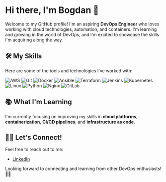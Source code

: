 # Hi there, I'm Bogdan 👋

Welcome to my GitHub profile! I'm an aspiring **DevOps Engineer** who loves working with cloud technologies, automation, and containers. I'm learning and growing in the world of DevOps, and I'm excited to showcase the skills I'm acquiring along the way.

## 🛠️ My Skills

Here are some of the tools and technologies I've worked with:

![AWS](https://img.shields.io/badge/AWS-232F3E?style=flat&logo=amazonaws&logoColor=white)  ![Git](https://img.shields.io/badge/Git-F05032?style=flat&logo=git&logoColor=white)  ![Docker](https://img.shields.io/badge/Docker-2496ED?style=flat&logo=docker&logoColor=white)  ![Ansible](https://img.shields.io/badge/Ansible-EE0000?style=flat&logo=ansible&logoColor=white)  ![Terraform](https://img.shields.io/badge/Terraform-7B42BC?style=flat&logo=terraform&logoColor=white)  ![Jenkins](https://img.shields.io/badge/Jenkins-D24939?style=flat&logo=jenkins&logoColor=white)  ![Kubernetes](https://img.shields.io/badge/Kubernetes-326CE5?style=flat&logo=kubernetes&logoColor=white)  ![Linux](https://img.shields.io/badge/Linux-FCC624?style=flat&logo=linux&logoColor=black)  ![Python](https://img.shields.io/badge/Python-3776AB?style=flat&logo=python&logoColor=white)  ![Nginx](https://img.shields.io/badge/Nginx-009639?style=flat&logo=nginx&logoColor=white)  ![GitLab](https://img.shields.io/badge/GitLab-FCA121?style=flat&logo=gitlab&logoColor=white)

## 📚 What I'm Learning
I'm currently focusing on improving my skills in **cloud platforms**, **containerization**, **CI/CD pipelines**, and **infrastructure as code**.

## 🧑‍💻 Let's Connect!
Feel free to reach out to me:
- [LinkedIn](https://www.linkedin.com/in/bogdan-jovanovic-a61380310/)

Looking forward to connecting and learning from other DevOps enthusiasts! 👨‍💻
